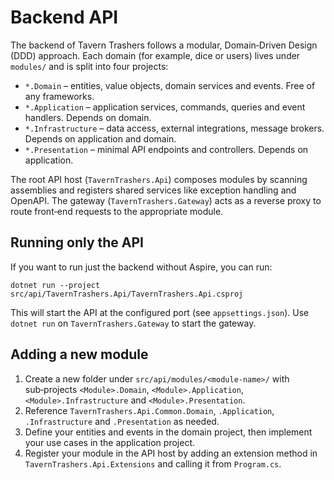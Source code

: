 # Backend API

The backend of Tavern Trashers follows a modular, Domain‑Driven Design (DDD) approach.  Each domain (for example, dice or users) lives under `modules/` and is split into four projects:

* `*.Domain` – entities, value objects, domain services and events.  Free of any frameworks.
* `*.Application` – application services, commands, queries and event handlers.  Depends on domain.
* `*.Infrastructure` – data access, external integrations, message brokers.  Depends on application and domain.
* `*.Presentation` – minimal API endpoints and controllers.  Depends on application.

The root API host (`TavernTrashers.Api`) composes modules by scanning assemblies and registers shared services like exception handling and OpenAPI.  The gateway (`TavernTrashers.Gateway`) acts as a reverse proxy to route front‑end requests to the appropriate module.

## Running only the API

If you want to run just the backend without Aspire, you can run:

```
dotnet run --project src/api/TavernTrashers.Api/TavernTrashers.Api.csproj
```

This will start the API at the configured port (see `appsettings.json`).  Use `dotnet run` on `TavernTrashers.Gateway` to start the gateway.

## Adding a new module

1. Create a new folder under `src/api/modules/<module‑name>/` with sub‑projects `<Module>.Domain`, `<Module>.Application`, `<Module>.Infrastructure` and `<Module>.Presentation`.
2. Reference `TavernTrashers.Api.Common.Domain`, `.Application`, `.Infrastructure` and `.Presentation` as needed.
3. Define your entities and events in the domain project, then implement your use cases in the application project.
4. Register your module in the API host by adding an extension method in `TavernTrashers.Api.Extensions` and calling it from `Program.cs`.
